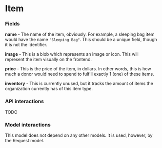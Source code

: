 # Item
### Fields
**name** - The name of the item, obviously. For example,
a sleeping bag item would have the name `"Sleeping Bag"`.
This should be a unique field, though it is not the
identifier.

**image** - This is a blob which represents an image or icon.
This will represent the item visually on the frontend.

**price** - This is the price of the item, in dollars. In other words,
this is how much a donor would need to spend to fulfill exactly 1 (one)
of these items.

**inventory** - This is currently unused, but it tracks the amount of items
the organization currently has of this item type.

### API interactions
TODO

### Model interactions
This model does not depend on any other models. It is used, however, by the Request model. 